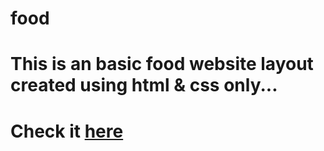 # food
# This is an basic food website layout created using html & css only...
# Check it [here](https://ephemeral-bavarois-36b50b.netlify.app/)

